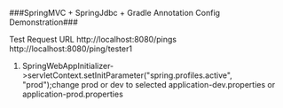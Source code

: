###SpringMVC + SpringJdbc + Gradle Annotation Config Demonstration###

Test Request URL
http://localhost:8080/pings
http://localhost:8080/ping/tester1


1.  SpringWebAppInitializer->servletContext.setInitParameter("spring.profiles.active", "prod");change prod or dev to selected application-dev.properties or application-prod.properties
